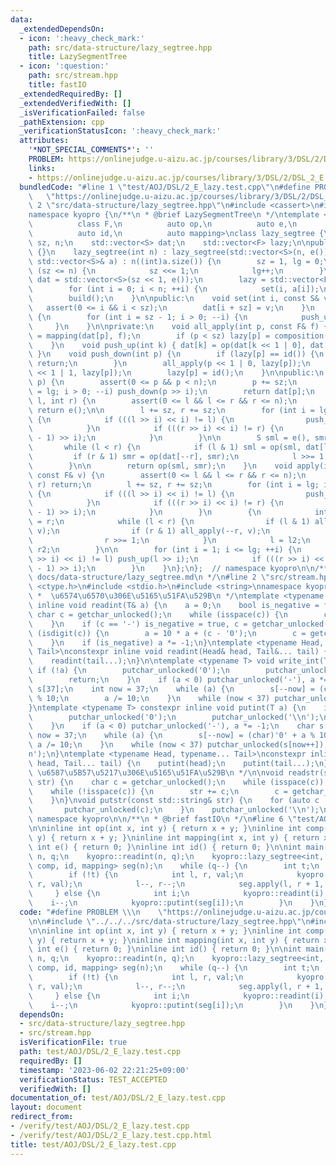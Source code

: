 ```yaml
---
data:
  _extendedDependsOn:
  - icon: ':heavy_check_mark:'
    path: src/data-structure/lazy_segtree.hpp
    title: LazySegmentTree
  - icon: ':question:'
    path: src/stream.hpp
    title: fastIO
  _extendedRequiredBy: []
  _extendedVerifiedWith: []
  _isVerificationFailed: false
  _pathExtension: cpp
  _verificationStatusIcon: ':heavy_check_mark:'
  attributes:
    '*NOT_SPECIAL_COMMENTS*': ''
    PROBLEM: https://onlinejudge.u-aizu.ac.jp/courses/library/3/DSL/2/DSL_2_E
    links:
    - https://onlinejudge.u-aizu.ac.jp/courses/library/3/DSL/2/DSL_2_E
  bundledCode: "#line 1 \"test/AOJ/DSL/2_E_lazy.test.cpp\"\n#define PROBLEM \\\n \
    \   \"https://onlinejudge.u-aizu.ac.jp/courses/library/3/DSL/2/DSL_2_E\"\n\n#line\
    \ 2 \"src/data-structure/lazy_segtree.hpp\"\n#include <cassert>\n#include <vector>\n\
    namespace kyopro {\n/**\n * @brief LazySegmentTree\n */\ntemplate <class S,\n\
    \          class F,\n          auto op,\n          auto e,\n          auto composition,\n\
    \          auto id,\n          auto mapping>\nclass lazy_segtree {\n    int lg,\
    \ sz, n;\n    std::vector<S> dat;\n    std::vector<F> lazy;\n\npublic:\n    lazy_segtree()\
    \ {}\n    lazy_segtree(int n) : lazy_segtree(std::vector<S>(n, e())) {}\n    lazy_segtree(const\
    \ std::vector<S>& a) : n((int)a.size()) {\n        sz = 1, lg = 0;\n        while\
    \ (sz <= n) {\n            sz <<= 1;\n            lg++;\n        }\n\n       \
    \ dat = std::vector<S>(sz << 1, e());\n        lazy = std::vector<F>(sz, id());\n\
    \        for (int i = 0; i < n; ++i) {\n            set(i, a[i]);\n        }\n\
    \        build();\n    }\n\npublic:\n    void set(int i, const S& v) {\n     \
    \   assert(0 <= i && i < sz);\n        dat[i + sz] = v;\n    }\n    void build()\
    \ {\n        for (int i = sz - 1; i > 0; --i) {\n            push_up(i);\n   \
    \     }\n    }\n\nprivate:\n    void all_apply(int p, const F& f) {\n        dat[p]\
    \ = mapping(dat[p], f);\n        if (p < sz) lazy[p] = composition(lazy[p], f);\n\
    \    }\n    void push_up(int k) { dat[k] = op(dat[k << 1 | 0], dat[k << 1 | 1]);\
    \ }\n    void push_down(int p) {\n        if (lazy[p] == id()) {\n           \
    \ return;\n        }\n        all_apply(p << 1 | 0, lazy[p]);\n        all_apply(p\
    \ << 1 | 1, lazy[p]);\n        lazy[p] = id();\n    }\n\npublic:\n    S operator[](int\
    \ p) {\n        assert(0 <= p && p < n);\n        p += sz;\n        for (int i\
    \ = lg; i > 0; --i) push_down(p >> i);\n        return dat[p];\n    }\n    S fold(int\
    \ l, int r) {\n        assert(0 <= l && l <= r && r <= n);\n        if (l == r)\
    \ return e();\n\n        l += sz, r += sz;\n        for (int i = lg; i > 0; --i)\
    \ {\n            if (((l >> i) << i) != l) {\n                push_down(l >> i);\n\
    \            }\n            if (((r >> i) << i) != r) {\n                push_down((r\
    \ - 1) >> i);\n            }\n        }\n\n        S sml = e(), smr = e();\n \
    \       while (l < r) {\n            if (l & 1) sml = op(sml, dat[l++]);\n   \
    \         if (r & 1) smr = op(dat[--r], smr);\n            l >>= 1, r >>= 1;\n\
    \        }\n\n        return op(sml, smr);\n    }\n    void apply(int l, int r,\
    \ const F& v) {\n        assert(0 <= l && l <= r && r <= n);\n        if (l ==\
    \ r) return;\n        l += sz, r += sz;\n        for (int i = lg; i > 0; --i)\
    \ {\n            if (((l >> i) << i) != l) {\n                push_down(l >> i);\n\
    \            }\n            if (((r >> i) << i) != r) {\n                push_down((r\
    \ - 1) >> i);\n            }\n        }\n        {\n            int l2 = l, r2\
    \ = r;\n            while (l < r) {\n                if (l & 1) all_apply(l++,\
    \ v);\n                if (r & 1) all_apply(--r, v);\n                l >>= 1;\n\
    \                r >>= 1;\n            }\n            l = l2;\n            r =\
    \ r2;\n        }\n\n        for (int i = 1; i <= lg; ++i) {\n            if (((l\
    \ >> i) << i) != l) push_up(l >> i);\n            if (((r >> i) << i) != r) push_up((r\
    \ - 1) >> i);\n        }\n    }\n};\n};  // namespace kyopro\n\n/**\n * @docs\
    \ docs/data-structure/lazy_segtree.md\n */\n#line 2 \"src/stream.hpp\"\n#include\
    \ <ctype.h>\n#include <stdio.h>\n#include <string>\nnamespace kyopro {\n\n/**\n\
    \ *  \u6574\u6570\u306E\u5165\u51FA\u529B\n */\ntemplate <typename T> constexpr\
    \ inline void readint(T& a) {\n    a = 0;\n    bool is_negative = false;\n   \
    \ char c = getchar_unlocked();\n    while (isspace(c)) {\n        c = getchar_unlocked();\n\
    \    }\n    if (c == '-') is_negative = true, c = getchar_unlocked();\n    while\
    \ (isdigit(c)) {\n        a = 10 * a + (c - '0');\n        c = getchar_unlocked();\n\
    \    }\n    if (is_negative) a *= -1;\n}\ntemplate <typename Head, typename...\
    \ Tail>\nconstexpr inline void readint(Head& head, Tail&... tail) {\n    readint(head);\n\
    \    readint(tail...);\n}\n\ntemplate <typename T> void write_int(T a) {\n   \
    \ if (!a) {\n        putchar_unlocked('0');\n        putchar_unlocked('\\n');\n\
    \        return;\n    }\n    if (a < 0) putchar_unlocked('-'), a *= -1;\n    char\
    \ s[37];\n    int now = 37;\n    while (a) {\n        s[--now] = (char)'0' + a\
    \ % 10;\n        a /= 10;\n    }\n    while (now < 37) putchar_unlocked(s[now++]);\n\
    }\ntemplate <typename T> constexpr inline void putint(T a) {\n    if (!a) {\n\
    \        putchar_unlocked('0');\n        putchar_unlocked('\\n');\n        return;\n\
    \    }\n    if (a < 0) putchar_unlocked('-'), a *= -1;\n    char s[37];\n    int\
    \ now = 37;\n    while (a) {\n        s[--now] = (char)'0' + a % 10;\n       \
    \ a /= 10;\n    }\n    while (now < 37) putchar_unlocked(s[now++]);\n    putchar_unlocked('\\\
    n');\n}\ntemplate <typename Head, typename... Tail>\nconstexpr inline void putint(Head\
    \ head, Tail... tail) {\n    putint(head);\n    putint(tail...);\n}\n\n/**\n *\
    \ \u6587\u5B57\u5217\u306E\u5165\u51FA\u529B\n */\n\nvoid readstr(std::string&\
    \ str) {\n    char c = getchar_unlocked();\n    while (isspace(c)) c = getchar_unlocked();\n\
    \    while (!isspace(c)) {\n        str += c;\n        c = getchar_unlocked();\n\
    \    }\n}\nvoid putstr(const std::string& str) {\n    for (auto c : str) {\n \
    \       putchar_unlocked(c);\n    }\n    putchar_unlocked('\\n');\n}\n\n};  //\
    \ namespace kyopro\n\n/**\n * @brief fastIO\n */\n#line 6 \"test/AOJ/DSL/2_E_lazy.test.cpp\"\
    \n\ninline int op(int x, int y) { return x + y; }\ninline int comp(int x, int\
    \ y) { return x + y; }\ninline int mapping(int x, int y) { return x + y; }\ninline\
    \ int e() { return 0; }\ninline int id() { return 0; }\n\nint main() {\n    int\
    \ n, q;\n    kyopro::readint(n, q);\n    kyopro::lazy_segtree<int, int, op, e,\
    \ comp, id, mapping> seg(n);\n    while (q--) {\n        int t;\n        kyopro::readint(t);\n\
    \        if (!t) {\n            int l, r, val;\n            kyopro::readint(l,\
    \ r, val);\n            l--, r--;\n            seg.apply(l, r + 1, val);\n   \
    \     } else {\n            int i;\n            kyopro::readint(i);\n        \
    \    i--;\n            kyopro::putint(seg[i]);\n        }\n    }\n}\n"
  code: "#define PROBLEM \\\n    \"https://onlinejudge.u-aizu.ac.jp/courses/library/3/DSL/2/DSL_2_E\"\
    \n\n#include \"../../../src/data-structure/lazy_segtree.hpp\"\n#include \"../../../src/stream.hpp\"\
    \n\ninline int op(int x, int y) { return x + y; }\ninline int comp(int x, int\
    \ y) { return x + y; }\ninline int mapping(int x, int y) { return x + y; }\ninline\
    \ int e() { return 0; }\ninline int id() { return 0; }\n\nint main() {\n    int\
    \ n, q;\n    kyopro::readint(n, q);\n    kyopro::lazy_segtree<int, int, op, e,\
    \ comp, id, mapping> seg(n);\n    while (q--) {\n        int t;\n        kyopro::readint(t);\n\
    \        if (!t) {\n            int l, r, val;\n            kyopro::readint(l,\
    \ r, val);\n            l--, r--;\n            seg.apply(l, r + 1, val);\n   \
    \     } else {\n            int i;\n            kyopro::readint(i);\n        \
    \    i--;\n            kyopro::putint(seg[i]);\n        }\n    }\n}"
  dependsOn:
  - src/data-structure/lazy_segtree.hpp
  - src/stream.hpp
  isVerificationFile: true
  path: test/AOJ/DSL/2_E_lazy.test.cpp
  requiredBy: []
  timestamp: '2023-06-02 22:21:25+09:00'
  verificationStatus: TEST_ACCEPTED
  verifiedWith: []
documentation_of: test/AOJ/DSL/2_E_lazy.test.cpp
layout: document
redirect_from:
- /verify/test/AOJ/DSL/2_E_lazy.test.cpp
- /verify/test/AOJ/DSL/2_E_lazy.test.cpp.html
title: test/AOJ/DSL/2_E_lazy.test.cpp
---
```

